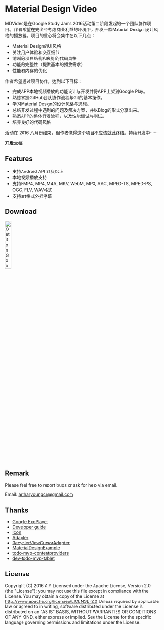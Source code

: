 # Material Design Video

MDVideo是在Google Study Jams 2016活动第二阶段发起的一个团队协作项目。作者希望在完全不考虑商业利益的环境下，开发一款Material Design
设计风格的播放器。项目的重心将会集中在以下几点：

- Material Design的UI风格
- 关注用户体验和交互细节
- 清晰的项目结构和良好的代码风格
- 功能的完整性（提供基本的播放需求）
- 性能和内存的优化

作者希望通过项目协作，达到以下目标：
- 完成APP本地视频播放的功能设计与开发并将APP上架到Google Play。
- 熟练掌握GitHub团队协作流程与Git的基本操作。
- 学习Material Design的设计风格与思想。
- 总结开发过程中遇到的问题及解决方案，并以Blog的形式分享出来。
- 熟悉APP的整体开发流程，以及性能调试与测试。
- 培养良好的代码风格

活动在 2016 八月份结束，但作者觉得这个项目不应该就此终结。持续开发中······

[**开发文档**](https://github.com/AndroidTips/MDVideo/tree/master/docs)
## Features

- 支持Android API 21及以上
- 本地视频播放支持
- 支持FMP4, MP4, M4A, MKV, WebM, MP3, AAC, MPEG-TS, MPEG-PS, OGG, FLV, WAV格式
- 支持srt格式外挂字幕

## Download
<a href='https://play.google.com/store/apps/details?id=com.studyjams.mdvideo&utm_source=global_co&utm_medium=prtnr&utm_content=Mar2515&utm_campaign=PartBadge&pcampaignid=MKT-Other-global-all-co-prtnr-py-PartBadge-Mar2515-1'><img alt='Get it on Google Play' src='https://play.google.com/intl/en_us/badges/images/generic/en_badge_web_generic.png' width="20%"/></a>

## Remark
Please feel free to [report bugs](https://github.com/AndroidTips/MDVideo/issues) or ask for help via email.

Email: artharyoungcn@gmail.com

## Thanks
- [Google ExoPlayer](https://github.com/google/ExoPlayer)
- [Developer guide](http://google.github.io/ExoPlayer/guide.html)
- [Icon](http://iconmonstr.com/video-14/?png)
- [Adapter](https://github.com/hongyangAndroid/baseAdapter)
- [RecyclerViewCursorAdapter](https://github.com/androidessence/RecyclerViewCursorAdapter)
- [MaterialDesignExample](https://github.com/chenyangcun/MaterialDesignExample)
- [todo-mvp-contentproviders](https://github.com/googlesamples/android-architecture/tree/todo-mvp-contentproviders/)
- [dev-todo-mvp-tablet](https://github.com/googlesamples/android-architecture/tree/dev-todo-mvp-tablet)

## License
Copyright (C) 2016 A.Y
Licensed under the Apache License, Version 2.0 (the "License");
you may not use this file except in compliance with the License.
You may obtain a copy of the License at
     http://www.apache.org/licenses/LICENSE-2.0
Unless required by applicable law or agreed to in writing, software
distributed under the License is distributed on an "AS IS" BASIS,
WITHOUT WARRANTIES OR CONDITIONS OF ANY KIND, either express or implied.
See the License for the specific language governing permissions and
limitations under the License.